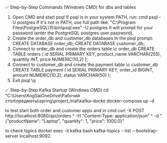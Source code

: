 ✅ Step-by-Step Commands (Windows CMD) for dbs and tables
1. Open CMD and start psql
If psql is in your system PATH, run:
cmd
psql -U postgres
If it's not in PATH, use full path like:
"C:\Program Files\PostgreSQL\15\bin\psql.exe" -U postgres
It will prompt for your password (enter the PostgreSQL postgres user password).
2. Create the order_db and customer_db databases
In the psql prompt:
CREATE DATABASE order_db;
CREATE DATABASE customer_db;
3. Connect to order_db and create the orders table
\c order_db
CREATE TABLE orders (
    id SERIAL PRIMARY KEY,
    product_name VARCHAR(255),
    quantity INT,
    price NUMERIC(10,2)
);
4. Connect to customer_db and create the payment table
\c customer_db
CREATE TABLE payment (
    id SERIAL PRIMARY KEY,
    order_id BIGINT,
    amount NUMERIC(10,2),
    status VARCHAR(50)
);
5. Exit psql
\q

✅ Step-by-Step Kafka Startup (Windows CMD)
cd "C:\Users\KogSa\OneDrive\Рабочий стол\предметы\spring\project_trial\kafka-docke
docker-compose up -d

to test start both order and customer apps and in cmd
curl -X POST http://localhost:8080/api/orders ^
  -H "Content-Type: application/json" ^
  -d "{\"productName\": \"Laptop\", \"quantity\": 1, \"price\": 1000.0}"

to check topics
docker exec -it kafka bash
kafka-topics --list --bootstrap-server localhost:9092

